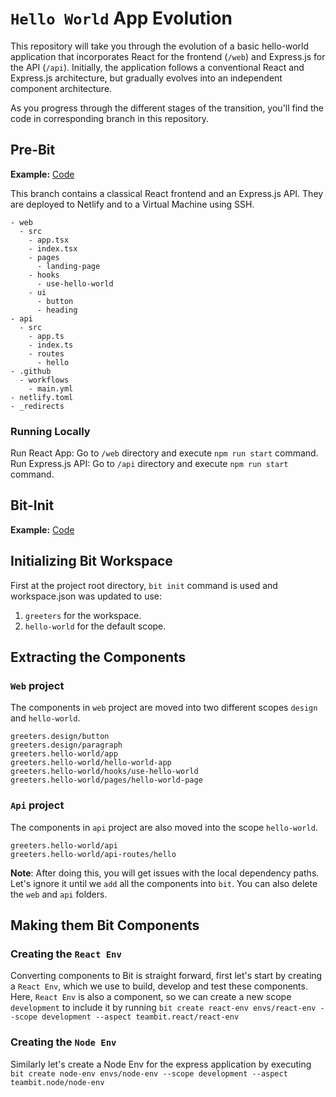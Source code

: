 # `Hello World` App Evolution
This repository will take you through the evolution of a basic hello-world application that incorporates React for the frontend (`/web`) and Express.js for the API (`/api`). Initially, the application follows a conventional React and Express.js architecture, but gradually evolves into an independent component architecture.

As you progress through the different stages of the transition, you'll find the code in corresponding branch in this repository.

## Pre-Bit
**Example:** [Code](https://github.com/teambit-community/hello-world/tree/pre-bit)

This branch contains a classical React frontend and an Express.js API. They are deployed to Netlify and to a Virtual Machine using SSH.

```
- web
  - src
    - app.tsx
    - index.tsx
    - pages
      - landing-page
    - hooks
      - use-hello-world
    - ui
      - button
      - heading
- api
  - src
    - app.ts
    - index.ts
    - routes
      - hello
- .github
  - workflows
    - main.yml
- netlify.toml
- _redirects
```

### Running Locally
Run React App: Go to `/web` directory and execute `npm run start` command. 
Run Express.js API: Go to `/api` directory and execute `npm run start` command.

## Bit-Init
**Example:** [Code](https://github.com/teambit-community/hello-world/tree/bit-init)

## Initializing Bit Workspace
First at the project root directory, `bit init` command is used and workspace.json was updated to use:
1. `greeters` for the workspace.
2. `hello-world` for the default scope.

## Extracting the Components

### `Web` project

The components in `web` project are moved into two different scopes `design` and `hello-world`.

```
greeters.design/button
greeters.design/paragraph
greeters.hello-world/app
greeters.hello-world/hello-world-app
greeters.hello-world/hooks/use-hello-world
greeters.hello-world/pages/hello-world-page
```

### `Api` project
The components in `api` project are also moved into the scope `hello-world`.

```
greeters.hello-world/api
greeters.hello-world/api-routes/hello
```

**Note**: After doing this, you will get issues with the local dependency paths. Let's ignore it until we `add` all the components into `bit`. You can also delete the `web` and `api` folders.

## Making them Bit Components

### Creating the `React Env`
Converting components to Bit is straight forward, first let's start by creating a `React Env`, which we use to build, develop and test these components. Here, `React Env` is also a component, so we can create a new scope `development` to include it by running `bit create react-env envs/react-env --scope development --aspect teambit.react/react-env`

### Creating the `Node Env`
Similarly let's create a Node Env for the express application by executing `bit create node-env envs/node-env --scope development --aspect teambit.node/node-env`



